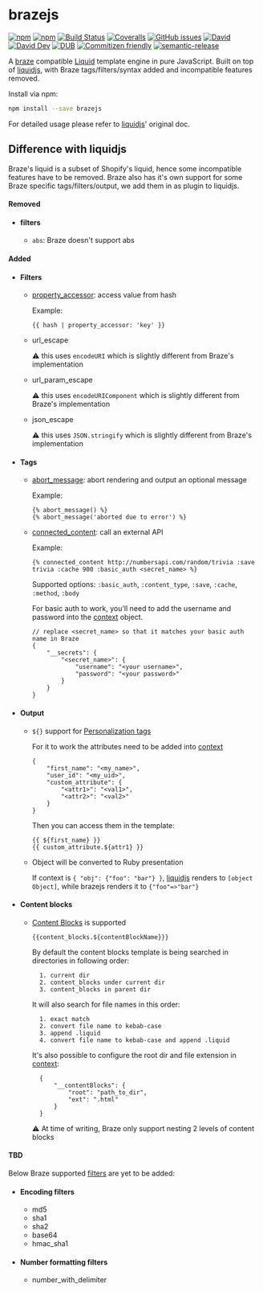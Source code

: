 # brazejs

[![npm](https://img.shields.io/npm/v/brazejs.svg)](https://www.npmjs.org/package/brazejs)
[![npm](https://img.shields.io/npm/dm/brazejs.svg)](https://www.npmjs.org/package/brazejs)
[![Build Status](https://travis-ci.org/yq314/brazejs.svg?branch=master)](https://travis-ci.org/yq314/brazejs)
[![Coveralls](https://img.shields.io/coveralls/yq314/brazejs.svg)](https://coveralls.io/github/yq314/brazejs?branch=master)
[![GitHub issues](https://img.shields.io/github/issues-closed/yq314/brazejs.svg)](https://github.com/yq314/brazejs/issues)
[![David](https://img.shields.io/david/yq314/brazejs.svg)](https://david-dm.org/yq314/brazejs)
[![David Dev](https://img.shields.io/david/dev/yq314/brazejs.svg)](https://david-dm.org/yq314/brazejs?type=dev)
[![DUB](https://img.shields.io/dub/l/vibe-d.svg)](https://github.com/yq314/brazejs/blob/master/LICENSE)
[![Commitizen friendly](https://img.shields.io/badge/commitizen-friendly-brightgreen.svg)](http://github.com/yq314/brazejs)
[![semantic-release](https://img.shields.io/badge/%20%20%F0%9F%93%A6%F0%9F%9A%80-semantic--release-e10079.svg)](https://github.com/yq314/brazejs)

A [braze][braze/liquid] compatible [Liquid][tutorial] template engine in pure JavaScript. Built on top of [liquidjs][liquidjs], with Braze tags/filters/syntax added and incompatible features removed.

Install via npm:

```bash
npm install --save brazejs
```

For detailed usage please refer to [liquidjs][liquidjs]' original doc.

## Difference with liquidjs

Braze's liquid is a subset of Shopify's liquid, hence some incompatible features have to be removed. Braze also has it's own support for some Braze specific tags/filters/output, we add them in as plugin to liquidjs.

#### Removed

* #### filters
    * `abs`: Braze doesn't support abs

#### Added

* #### Filters
    * [property_accessor][braze/property_accessor]: access value from hash
        
        Example:
        ```
        {{ hash | property_accessor: 'key' }}
        ```
        
    * url_escape
    
        ⚠️ this uses `encodeURI` which is slightly different from Braze's implementation
    
    * url_param_escape
    
        ⚠️ this uses `encodeURIComponent` which is slightly different from Braze's implementation
    
    * json_escape
    
        ⚠️ this uses `JSON.stringify` which is slightly different from Braze's implementation
        
* #### Tags
    * [abort_message][braze/abort_message]: abort rendering and output an optional message
        
        Example:
        ```
        {% abort_message() %}
        {% abort_message('aborted due to error') %}
        ```
     
    * [connected_content][braze/connected_content]: call an external API
    
        Example:
        ```
        {% connected_content http://numbersapi.com/random/trivia :save trivia :cache 900 :basic_auth <secret_name> %}
        ```
        
        Supported options: `:basic_auth`, `:content_type`, `:save`, `:cache`, `:method`, `:body`
        
        For basic auth to work, you'll need to add the username and password into the [context][liquidjs/context] object.
        ```
        // replace <secret_name> so that it matches your basic auth name in Braze 
        {
            "__secrets": {
                "<secret_name>": {
                    "username": "<your username>",
                    "password": "<your password>"
                }
            }
        }
        ```
        
* #### Output
    * `${}` support for [Personalization tags][personalization tags]
  
        For it to work the attributes need to be added into [context][liquidjs/context] 

        ```
        {
            "first_name": "<my_name>",
            "user_id": "<my_uid>",
            "custom_attribute": {
                "<attr1>": "<val1>",
                "<attr2>": "<val2>"
            }
        }
        ```
        Then you can access them in the template:
        ```
        {{ ${first_name} }}
        {{ custom_attribute.${attr1} }}
        ```
    * Object will be converted to Ruby presentation
    
        If context is `{ "obj": {"foo": "bar"} }`, [liquidjs][liquidjs] renders to `[object Object]`, while brazejs renders it to `{"foo"=>"bar"}`

* #### Content blocks
    * [Content Blocks](https://www.braze.com/docs/user_guide/engagement_tools/templates_and_media/content_blocks/) is supported
    
        ```
        {{content_blocks.${contentBlockName}}}
        ```
        
        By default the content blocks template is being searched in directories in following order:
        
            1. current dir
            2. content_blocks under current dir
            3. content_blocks in parent dir
            
        It will also search for file names in this order:
        
            1. exact match
            2. convert file name to kebab-case
            3. append .liquid
            4. convert file name to kebab-case and append .liquid
            
        It's also possible to configure the root dir and file extension in [context][liquidjs/context]:
        
            {
                "__contentBlocks": {
                    "root": "path_to_dir",
                    "ext": ".html"
                }
            }
        
        ⚠️ At time of writing, Braze only support nesting 2 levels of content blocks

        
#### TBD
Below Braze supported [filters][braze/filters] are yet to be added:

* #### Encoding filters
    * md5
    * sha1
    * sha2
    * base64
    * hmac_sha1

* #### Number formatting filters
    * number_with_delimiter

[braze/liquid]: https://www.braze.com/docs/user_guide/personalization_and_dynamic_content/liquid/overview/
[tutorial]: https://shopify.github.io/liquid/basics/introduction/
[liquidjs]: https://github.com/harttle/liquidjs
[personalization tags]: https://www.braze.com/docs/user_guide/personalization_and_dynamic_content/liquid/supported_personalization_tags/
[liquidjs/context]: https://github.com/harttle/liquidjs#render-from-string
[braze/filters]: https://www.braze.com/docs/user_guide/personalization_and_dynamic_content/liquid/advanced_filters/
[braze/property_accessor]: https://www.braze.com/docs/user_guide/personalization_and_dynamic_content/liquid/advanced_filters/#property-accessor-filter
[braze/abort_message]: https://www.braze.com/docs/user_guide/personalization_and_dynamic_content/liquid/aborting_messages/
[braze/connected_content]: https://www.braze.com/docs/user_guide/personalization_and_dynamic_content/connected_content/making_an_api_call/#making-an-api-call
